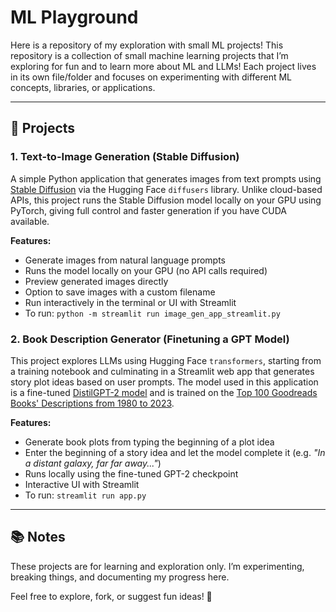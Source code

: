 # ML Playground

Here is a repository of my exploration with small ML projects! This repository is a collection of small machine learning projects that I’m exploring for fun and to learn more about ML and LLMs! Each project lives in its own file/folder and focuses on experimenting with different ML concepts, libraries, or applications.  

---

## 📌 Projects

### 1. Text-to-Image Generation (Stable Diffusion)

A simple Python application that generates images from text prompts using [Stable Diffusion](https://huggingface.co/sd-legacy/stable-diffusion-v1-5) via the Hugging Face `diffusers` library. Unlike cloud-based APIs, this project runs the Stable Diffusion model locally on your GPU using PyTorch, giving full control and faster generation if you have CUDA available.

**Features:**
- Generate images from natural language prompts
- Runs the model locally on your GPU (no API calls required)
- Preview generated images directly
- Option to save images with a custom filename
- Run interactively in the terminal or UI with Streamlit
- To run: `python -m streamlit run image_gen_app_streamlit.py`


### 2. Book Description Generator (Finetuning a GPT Model)

This project explores LLMs using Hugging Face `transformers`, starting from a training notebook and culminating in a Streamlit web app that generates story plot ideas based on user prompts. The model used in this application is a fine-tuned [DistilGPT-2 model](https://huggingface.co/distilbert/distilgpt2) and is trained on the [Top 100 Goodreads Books' Descriptions from 1980 to 2023](https://www.kaggle.com/datasets/cristaliss/ultimate-book-collection-top-100-books-up-to-2023).

**Features:**
- Generate book plots from typing the beginning of a plot idea
- Enter the beginning of a story idea and let the model complete it (e.g. *"In a distant galaxy, far far away..."*)
- Runs locally using the fine-tuned GPT-2 checkpoint
- Interactive UI with Streamlit
- To run: `streamlit run app.py`

---

## 📚 Notes

These projects are for learning and exploration only.
I’m experimenting, breaking things, and documenting my progress here.

Feel free to explore, fork, or suggest fun ideas! 🚀